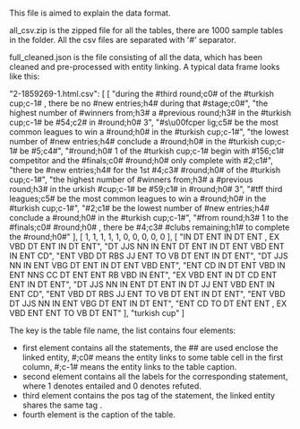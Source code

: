 This file is aimed to explain the data format.

all_csv.zip is the zipped file for all the tables, there are 1000 sample tables in the folder. All the csv files are separated with '#' separator.

full_cleaned.json is the file consisting of all the data, which has been cleaned and pre-processed with entity linking. A typical data frame looks like this:

"2-1859269-1.html.csv": [
    [
      "during the #third round;c0# of the #turkish cup;c-1# , there be no #new entries;h4# during that #stage;c0#",
      "the highest number of #winners from;h3# a #previous round;h3# in the #turkish cup;c-1# be #54;c2# in #round;h0# 3",
      "#s\u00fcper lig;c5# be the most common leagues to win a #round;h0# in the #turkish cup;c-1#",
      "the lowest number of #new entries;h4# conclude a #round;h0# in the #turkish cup;c-1# be #5;c4#",
      "#round;h0# 1 of the #turkish cup;c-1# begin with #156;c1# competitor and the #finals;c0# #round;h0# only complete with #2;c1#",
      "there be #new entries;h4# for the 1st #4;c3# #round;h0# of the #turkish cup;c-1#",
      "the highest number of #winners from;h3# a #previous round;h3# in the urkish #cup;c-1# be #59;c1# in #round;h0# 3",
      "#tff third leagues;c5# be the most common leagues to win a #round;h0# in the #turkish cup;c-1#",
      "#2;c1# be the lowest number of #new entries;h4# conclude a #round;h0# in the #turkish cup;c-1#",
      "#from round;h3# 1 to the #finals;c0# #round;h0# , there be #4;c3# #clubs remaining;h1# to complete the #round;h0#"
    ],
    [
      1,
      1,
      1,
      1,
      1,
      0,
      0,
      0,
      0,
      0
    ],
    [
      "IN DT ENT IN DT ENT , EX VBD DT ENT IN DT ENT",
      "DT JJS NN IN ENT DT ENT IN DT ENT VBD ENT IN ENT CD",
      "ENT VBD DT RBS JJ ENT TO VB DT ENT IN DT ENT",
      "DT JJS NN IN ENT VBG DT ENT IN DT ENT VBD ENT",
      "ENT CD IN DT ENT VBD IN ENT NNS CC DT ENT ENT RB VBD IN ENT",
      "EX VBD ENT IN DT CD ENT ENT IN DT ENT",
      "DT JJS NN IN ENT DT ENT IN DT JJ ENT VBD ENT IN ENT CD",
      "ENT VBD DT RBS JJ ENT TO VB DT ENT IN DT ENT",
      "ENT VBD DT JJS NN IN ENT VBG DT ENT IN DT ENT",
      "ENT CD TO DT ENT ENT , EX VBD ENT ENT TO VB DT ENT"
    ],
    "turkish cup"
  ]

The key is the table file name, the list contains four elements:
- first element contains all the statements, the ## are used enclose the linked entity, #;c0# means the entity links to some table cell in the first column, #;c-1# means the entity links to the table caption. 
- second element contains all the labels for the corresponding statement, where 1 denotes entailed and 0 denotes refuted.
- third element contains the pos tag of the statement, the linked entity shares the same tag <ENT>.
- fourth element is the caption of the table.
